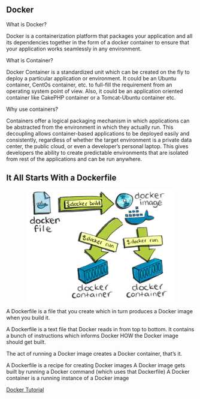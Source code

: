 ## Docker

What is Docker?

Docker is a containerization platform that packages your application and all its dependencies together in the form of a docker container to ensure that your application works seamlessly in any environment.

What is Container?

Docker Container is a standardized unit which can be created on the fly to deploy a particular application or environment. It could be an Ubuntu container, CentOs container, etc. to full-fill the requirement from an operating system point of view. Also, it could be an application oriented container like CakePHP container or a Tomcat-Ubuntu container etc.

Why use containers?

Containers offer a logical packaging mechanism in which applications can be abstracted from the environment in which they actually run. This decoupling allows container-based applications to be deployed easily and consistently, regardless of whether the target environment is a private data center, the public cloud, or even a developer’s personal laptop. This gives developers the ability to create predictable environments that are isolated from rest of the applications and can be run anywhere.

## It All Starts With a Dockerfile

<p align="center">
 <img src="./figures/docker.jpg" width="400">
</p>

A Dockerfile is a file that you create which in turn produces a Docker image when you build it.

A Dockerfile is a text file that Docker reads in from top to bottom. It contains a bunch of instructions which informs Docker HOW the Docker image should get built.

The act of running a Docker image creates a Docker container, that’s it.

A Dockerfile is a recipe for creating Docker images
A Docker image gets built by running a Docker command (which uses that Dockerfile)
A Docker container is a running instance of a Docker image



[Docker Tutorial](https://docs.docker.com/get-started/)
